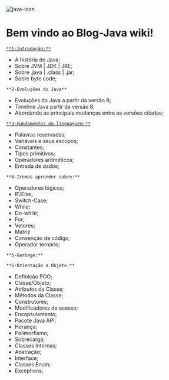 
![java-icon](https://user-images.githubusercontent.com/40298927/174925141-07490c3f-d64f-4db3-b6b5-e32329127264.png) 

# **Bem vindo ao Blog-Java wiki!**

<a href="https://github.com/agathapaiiva/blog-java/wiki/Cap%C3%ADtulo-01-%7C-Introdu%C3%A7%C3%A3o">`**1-Introdução:**` </a>

* A história do Java;
* Sobre JVM | JDK | JRE;
* Sobre .java | .class | .jar;  
* Sobre byte code;

`**2-Evoluções do Java**`

* Evoluções do Java a partir da versão 8;
* Timeline Java partir da versão 8;
* Abordando as principais mudanças entre as versões citadas;

<a href="https://github.com/agathapaiiva/blog-java/wiki/Cap%C3%ADtulo-03-%7C-Fundamentos-da-linguagem">`**3-Fundamentos da linguaguem:**` </a>

* Palavras reservadas;
* Variáveis e seus escopos;
* Constantes;
* Tipos primitivos;
* Operadores aritméticos;
* Entrada de dados;

`**4-Iremos aprender sobre:**`
* Operadores lógicos; 
* IF/Else;
* Switch-Case;
* While;
* Do-while;
* For;
* Vetores;
* Matriz
* Convenção de código;
* Operador ternário;

`**5-Garbage:**`

`**6-Orientação a Objeto:** `

* Definição POO;
* Classe/Objeto;
* Atributos da Classe;
* Métodos da Classe; 
* Construtores;
* Modificadores de acesso; 
* Encapsulamento;
* Pacote Java API;
* Herança;
* Polimorfismo;
* Sobrecarga;
* Classes Internas;
* Abstração;
* Interface;
* Classes Enum;
* Exceptions;
